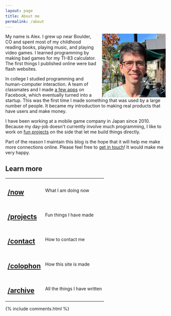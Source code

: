```yaml
---
layout: page
title: About me
permalink: /about
---
```


<div class="post-banner" style="background-image:linear-gradient(-45deg, #B85959, #B3CECB, #415974, #59586B, #B7C0C9)"></div>

<img src="/assets/images/myface.jpg" width=200 height=200 style="float:right; margin-left: 15px;" title="My face" alt="I'm sitting at an outdoor terrace smiling and trying to keep my eyes open in the bright sunlight." />

My name is Alex. I grew up near Boulder, CO and spent most of my childhood reading books, playing music, and playing video games. I learned programming by making bad games for my TI-83 calculator. The first things I published online were bad flash websites.

In college I studied programming and human-computer interaction. A team of classmates and I made [a few apps](http://www.sfgate.com/news/article/These-Stanford-Students-Made-Millions-Taking-A-2361888.php) on Facebook, which eventually turned into a startup. This was the first time I made something that was used by a large number of people. It became my introduction to making real products that have users and make money.

I have been working at a mobile game company in Japan since 2010. Because my day-job doesn't currently involve much programming, I like to work on [fun projects](/projects/) on the side that let me build things directly. 

Part of the reason I maintain this blog is the hope that it will help me make more connections online. Please feel free to [get in touch](/contact)! It would make me very happy.

## Learn more

<table class="slashes">
  <tr>
    <td class="right"><h2><a href="/now">/now</a></h2></td>
    <td><p>What I am doing now</p></td>
  </tr>
  <tr>
    <td class="right"><h2><a href="/projects">/projects</a></h2></td>
    <td><p>Fun things I have made</p></td>
  </tr>
  <tr>
    <td class="right"><h2><a href="/contact">/contact</a></h2></td>
    <td><p>How to contact me</p></td>
  </tr>
  <tr>
    <td class="right"><h2><a href="/colophon">/colophon</a></h2></td>
    <td><p>How this site is made</p></td>
  </tr>
  <tr>
    <td class="right"><h2><a href="/archive">/archive</a></h2></td>
    <td><p>All the things I have written</p></td>
  </tr>
</table>

<div class="post-comments">
    <div class="wrapper">
      {% include comments.html %}
    </div>
  </div>
